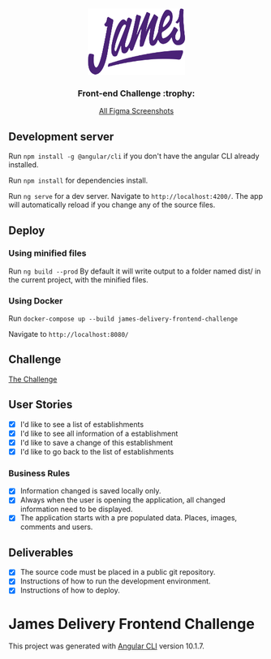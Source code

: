 <br />
<p align="center">
    <img src="assets/james_logo.svg" alt="Logo" width="191" height="131">
</p>
<p>
  <h3 align="center">Front-end Challenge :trophy:</h3>

  <p align="center">
    <a href="https://www.figma.com/file/6Z1eafamhmHr6n7DWbm4I9/Teste-James">All Figma Screenshots</a>
  </p>
</p>

## Development server

Run `npm install -g @angular/cli` if you don't have the angular CLI already installed.

Run `npm install` for dependencies install.

Run `ng serve` for a dev server. Navigate to `http://localhost:4200/`. The app will automatically reload if you change any of the source files.

## Deploy

### Using minified files

Run `ng build --prod` By default it will write output to a folder named dist/ in the current project, with the minified files.

### Using Docker

Run `docker-compose up --build james-delivery-frontend-challenge`

Navigate to `http://localhost:8080/`

## Challenge

[The Challenge](https://github.com/james-delivery/frontend-challenge)

## User Stories

- [x] I'd like to see a list of establishments
- [x] I'd like to see all information of a establishment
- [x] I'd like to save a change of this establishment
- [x] I'd like to go back to the list of establishments

### Business Rules

- [x] Information changed is saved locally only.
- [x] Always when the user is opening the application, all changed information need to be displayed.
- [x] The application starts with a pre populated data. Places, images, comments and users.

## Deliverables

- [x] The source code must be placed in a public git repository.
- [x] Instructions of how to run the development environment.
- [x] Instructions of how to deploy.

# James Delivery Frontend Challenge

This project was generated with [Angular CLI](https://github.com/angular/angular-cli) version 10.1.7.